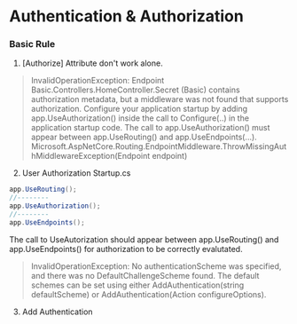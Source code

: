 # Authentication & Authorization

### Basic Rule
1. [Authorize] Attribute don't work alone.
> InvalidOperationException: Endpoint Basic.Controllers.HomeController.Secret (Basic) contains authorization metadata, but a middleware was not found that supports authorization.
Configure your application startup by adding app.UseAuthorization() inside the call to Configure(..) in the application startup code. The call to app.UseAuthorization() must appear between app.UseRouting() and app.UseEndpoints(...).
Microsoft.AspNetCore.Routing.EndpointMiddleware.ThrowMissingAuthMiddlewareException(Endpoint endpoint)
2. User Authorization
Startup.cs 
``` cs 
app.UseRouting();
//--------
app.UseAuthorization();
//--------
app.UseEndpoints();
```

The call to UseAutorization should appear between app.UseRouting() and app.UseEndpoints() for authorization to be correctly evalutated.

> InvalidOperationException: No authenticationScheme was specified, and there was no DefaultChallengeScheme found. The default schemes can be set using either AddAuthentication(string defaultScheme) or AddAuthentication(Action<AuthenticationOptions> configureOptions).

3. Add Authentication
